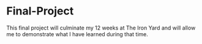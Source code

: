 # Final-Project
This final project will culminate my 12 weeks at The Iron Yard and will allow me to demonstrate what I have learned during that time.

